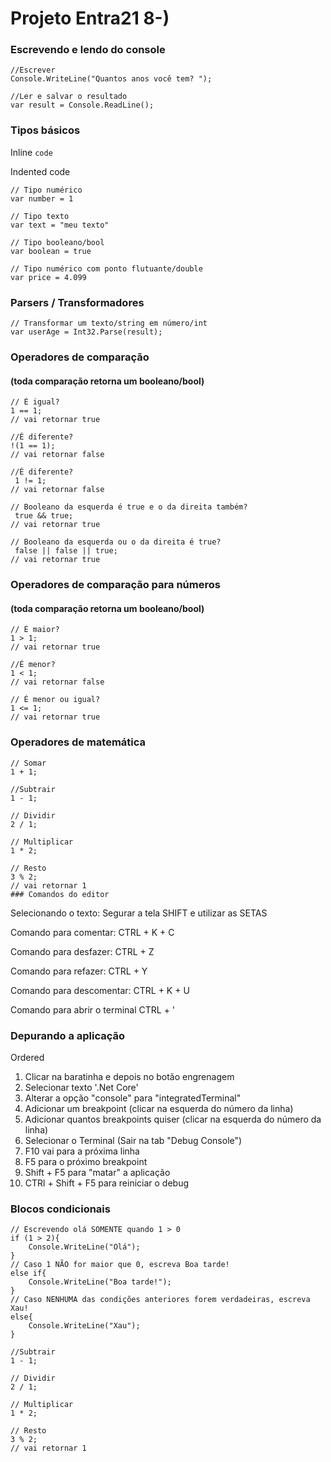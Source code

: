 # Projeto Entra21 8-)

### Escrevendo e lendo do console
    //Escrever
    Console.WriteLine("Quantos anos você tem? ");

    //Ler e salvar o resultado
    var result = Console.ReadLine();

### Tipos básicos
Inline `code`

Indented code

    // Tipo numérico
    var number = 1

    // Tipo texto
    var text = "meu texto"

    // Tipo booleano/bool
    var boolean = true

    // Tipo numérico com ponto flutuante/double
    var price = 4.099

### Parsers / Transformadores
    // Transformar um texto/string em número/int
    var userAge = Int32.Parse(result);

### Operadores de comparação 
#### (toda comparação retorna um booleano/bool)
    // É igual?
    1 == 1;
    // vai retornar true

    //É diferente?
    !(1 == 1);
    // vai retornar false

    //É diferente?
     1 != 1;
    // vai retornar false

    // Booleano da esquerda é true e o da direita também?
     true && true;
    // vai retornar true

    // Booleano da esquerda ou o da direita é true?
     false || false || true;
    // vai retornar true

### Operadores de comparação para números
#### (toda comparação retorna um booleano/bool)
    // É maior?
    1 > 1;
    // vai retornar true

    //É menor?
    1 < 1;
    // vai retornar false

    // É menor ou igual?
    1 <= 1;
    // vai retornar true

### Operadores de matemática
    // Somar
    1 + 1;

    //Subtrair
    1 - 1;

    // Dividir
    2 / 1;

    // Multiplicar 
    1 * 2;

    // Resto
    3 % 2;
    // vai retornar 1
    ### Comandos do editor
Selecionando o texto:
Segurar a tela SHIFT e utilizar as SETAS

Comando para comentar:
CTRL + K + C

Comando para desfazer:
CTRL + Z

Comando para refazer:
CTRL + Y

Comando para descomentar:
CTRL + K + U

Comando para abrir o terminal
CTRL + '

### Depurando a aplicação

Ordered

1. Clicar na baratinha e depois no botão engrenagem
2. Selecionar texto '.Net Core'
3. Alterar a opção "console" para "integratedTerminal"
4. Adicionar um breakpoint (clicar na esquerda do número da linha)
5. Adicionar quantos breakpoints quiser (clicar na esquerda do número da linha)
6. Selecionar o Terminal (Sair na tab "Debug Console")
7. F10 vai para a próxima linha
8. F5 para o próximo breakpoint
9. Shift + F5 para "matar" a aplicação
10. CTRl + Shift + F5 para reiniciar o debug

### Blocos condicionais
    // Escrevendo olá SOMENTE quando 1 > 0
    if (1 > 2){
        Console.WriteLine("Olá");
    }
    // Caso 1 NÃO for maior que 0, escreva Boa tarde!
    else if{
        Console.WriteLine("Boa tarde!");
    }
    // Caso NENHUMA das condições anteriores forem verdadeiras, escreva Xau!
    else{
        Console.WriteLine("Xau");
    }

    //Subtrair
    1 - 1;

    // Dividir
    2 / 1;

    // Multiplicar 
    1 * 2;

    // Resto
    3 % 2;
    // vai retornar 1